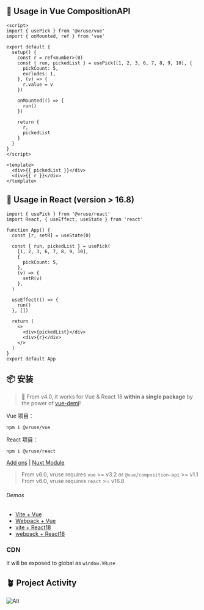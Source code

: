 ## 🦄 Usage in Vue CompositionAPI

```vue
<script>
import { usePick } from '@vruse/vue'
import { onMounted, ref } from 'vue'

export default {
  setup() {
    const r = ref<number>(0)
    const { run, pickedList } = usePick([1, 2, 3, 6, 7, 8, 9, 10], {
      pickCount: 5,
      excludes: 1,
    }, (v) => {
      r.value = v
    })

    onMounted(() => {
      run()
    })

    return {
      r,
      pickedList
    }
  }
}
</script>

<template>
  <div>{{ pickedList }}</div>
  <div>{{ r }}</div>
</template>
```

## 🦄 Usage in React (version > 16.8)

```tsx
import { usePick } from '@vruse/react'
import React, { useEffect, useState } from 'react'

function App() {
  const [r, setR] = useState(0)

  const { run, pickedList } = usePick(
    [1, 2, 3, 6, 7, 8, 9, 10],
    {
      pickCount: 5,
    },
    (v) => {
      setR(v)
    },
  )

  useEffect(() => {
    run()
  }, [])

  return (
    <>
      <div>{pickedList}</div>
      <div>{r}</div>
    </>
  )
}
export default App
```

## 📦 安装

> 🎩 From v4.0, it works for Vue & React 18 **within a single package** by the power of [vue-demi](https://github.com/vueuse/vue-demi)!

Vue 项目：
```vue
npm i @vruse/vue
```

React 项目：
```react
npm i @vruse/react
```

[Add ons](https://vueuse.org/add-ons.html) | [Nuxt Module](https://vueuse.org/guide/index.html#nuxt)

> From v6.0, vruse requires `vue` >= v3.2 or `@vue/composition-api` >= v1.1 <br/> From v6.0, vruse requires `react` >= v16.8

###### Demos

- [Vite + Vue](https://github.com/vueuse/vueuse-vite-starter)
- [Webpack + Vue](https://github.com/vueuse/vueuse-vue3-example)
- [vite + React18](https://github.com/antfu/vitesse-nuxt-bridge)
- [webpack + React18](https://github.com/antfu/vitesse-nuxt-bridge)

### CDN

It will be exposed to global as `window.VRuse`

## 🪴 Project Activity

![Alt](https://repobeats.axiom.co/api/embed/5e5d5e4eb735ba967883654fe8ef48d8eaa8958c.svg "Repobeats analytics image")
